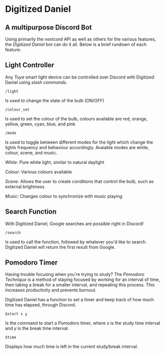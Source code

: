 # **Digitized Daniel**
## A multipurpose Discord Bot

Using primarily the *nextcord* API as well as others for the various features, the *Digitized Daniel* bot can do it all. Below is a brief rundown of each feature:

## **Light Controller**

Any *Tuya* smart light device can be controlled over Discord with Digitized Daniel using *slash commands*.
```
/light
``` 
Is used to change the state of the bulb (ON/OFF)
```
/colour_set
```
Is used to set the colour of the bulb, colours available are red, orange, yellow, green, cyan, blue, and pink
```
/mode
```
Is used to toggle between different modes for the light which change the lights frequency and behaviour accordingly. Avaiable modes are white, colour, scene, and music. 

*White*: Pure white light, similar to natural daylight

*Colour*: Various colours available 

*Scene*: Allows the user to create conditions that control the bulb, such as external brightness 

*Music*: Changes colour to synchronize with music playing

## **Search Function**
With Digitized Daniel, Google searches are possible right in Discord!
```
/search
```
Is used to call the function, followed by whatever you'd like to search. Digitized Daniel will return the first result from Google. 

## **Pomodoro Timer**
Having trouble focusing when you're trying to study? The *Pomodoro Technique* is a method of staying focused by working for an interval of time, then taking a break for a smaller interval, and repeating this process. This increases productivity and prevents burnout.

 Digitized Daniel has a function to set a timer and keep track of how much time has elapsed, through Discord. 
 ```
 $start x y
 ```
 Is the command to start a Pomodoro timer, where *x* is the study time interval and *y* is the break time interval.
 ```
 $time
 ```
 Displays how much time is left in the current study/break interval.